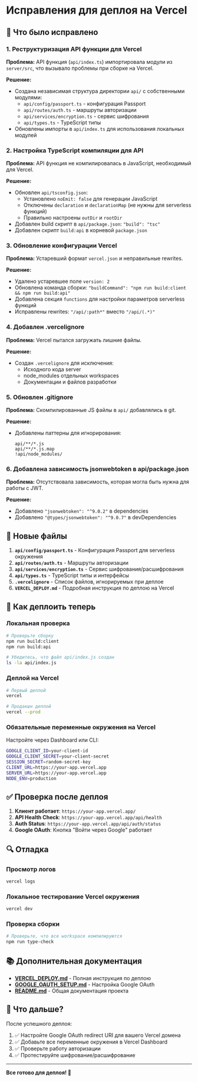# Исправления для деплоя на Vercel

## 🔧 Что было исправлено

### 1. Реструктуризация API функции для Vercel

**Проблема:** API функция (`api/index.ts`) импортировала модули из `server/src`, что вызывало проблемы при сборке на Vercel.

**Решение:**
- Создана независимая структура директории `api/` с собственными модулями:
  - `api/config/passport.ts` - конфигурация Passport
  - `api/routes/auth.ts` - маршруты авторизации
  - `api/services/encryption.ts` - сервис шифрования
  - `api/types.ts` - TypeScript типы
- Обновлены импорты в `api/index.ts` для использования локальных модулей

### 2. Настройка TypeScript компиляции для API

**Проблема:** API функция не компилировалась в JavaScript, необходимый для Vercel.

**Решение:**
- Обновлен `api/tsconfig.json`:
  - Установлено `noEmit: false` для генерации JavaScript
  - Отключены `declaration` и `declarationMap` (не нужны для serverless функций)
  - Правильно настроены `outDir` и `rootDir`
- Добавлен build скрипт в `api/package.json`: `"build": "tsc"`
- Добавлен скрипт `build:api` в корневой `package.json`

### 3. Обновление конфигурации Vercel

**Проблема:** Устаревший формат `vercel.json` и неправильные rewrites.

**Решение:**
- Удалено устаревшее поле `version: 2`
- Обновлена команда сборки: `"buildCommand": "npm run build:client && npm run build:api"`
- Добавлена секция `functions` для настройки параметров serverless функций
- Исправлены rewrites: `"/api/:path*"` вместо `"/api/(.*)"`

### 4. Добавлен .vercelignore

**Проблема:** Vercel пытался загружать лишние файлы.

**Решение:**
- Создан `.vercelignore` для исключения:
  - Исходного кода server
  - node_modules отдельных workspaces
  - Документации и файлов разработки

### 5. Обновлен .gitignore

**Проблема:** Скомпилированные JS файлы в `api/` добавлялись в git.

**Решение:**
- Добавлены паттерны для игнорирования:
  ```
  api/**/*.js
  api/**/*.js.map
  !api/node_modules/
  ```

### 6. Добавлена зависимость jsonwebtoken в api/package.json

**Проблема:** Отсутствовала зависимость, которая могла быть нужна для работы с JWT.

**Решение:**
- Добавлено `"jsonwebtoken": "^9.0.2"` в dependencies
- Добавлено `"@types/jsonwebtoken": "^9.0.7"` в devDependencies

## 📝 Новые файлы

1. **`api/config/passport.ts`** - Конфигурация Passport для serverless окружения
2. **`api/routes/auth.ts`** - Маршруты авторизации
3. **`api/services/encryption.ts`** - Сервис шифрования/расшифрования
4. **`api/types.ts`** - TypeScript типы и интерфейсы
5. **`.vercelignore`** - Список файлов, игнорируемых при деплое
6. **`VERCEL_DEPLOY.md`** - Подробная инструкция по деплою на Vercel

## 🚀 Как деплоить теперь

### Локальная проверка

```bash
# Проверьте сборку
npm run build:client
npm run build:api

# Убедитесь, что файл api/index.js создан
ls -la api/index.js
```

### Деплой на Vercel

```bash
# Первый деплой
vercel

# Продакшн деплой
vercel --prod
```

### Обязательные переменные окружения на Vercel

Настройте через Dashboard или CLI:

```bash
GOOGLE_CLIENT_ID=your-client-id
GOOGLE_CLIENT_SECRET=your-client-secret
SESSION_SECRET=random-secret-key
CLIENT_URL=https://your-app.vercel.app
SERVER_URL=https://your-app.vercel.app
NODE_ENV=production
```

## ✅ Проверка после деплоя

1. **Клиент работает**: `https://your-app.vercel.app/`
2. **API Health Check**: `https://your-app.vercel.app/api/health`
3. **Auth Status**: `https://your-app.vercel.app/api/auth/status`
4. **Google OAuth**: Кнопка "Войти через Google" работает

## 🔍 Отладка

### Просмотр логов
```bash
vercel logs
```

### Локальное тестирование Vercel окружения
```bash
vercel dev
```

### Проверка сборки
```bash
# Проверьте, что все workspace компилируются
npm run type-check
```

## 📚 Дополнительная документация

- **[VERCEL_DEPLOY.md](./VERCEL_DEPLOY.md)** - Полная инструкция по деплою
- **[GOOGLE_OAUTH_SETUP.md](./GOOGLE_OAUTH_SETUP.md)** - Настройка Google OAuth
- **[README.md](./README.md)** - Общая документация проекта

## 🎯 Что дальше?

После успешного деплоя:

1. ✅ Настройте Google OAuth redirect URI для вашего Vercel домена
2. ✅ Добавьте все переменные окружения в Vercel Dashboard
3. ✅ Проверьте работу авторизации
4. ✅ Протестируйте шифрование/расшифрование

---

**Все готово для деплоя! 🚀**

